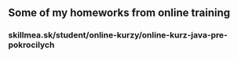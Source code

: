 ## Some of my homeworks from online training
### skillmea.sk/student/online-kurzy/online-kurz-java-pre-pokrocilych
